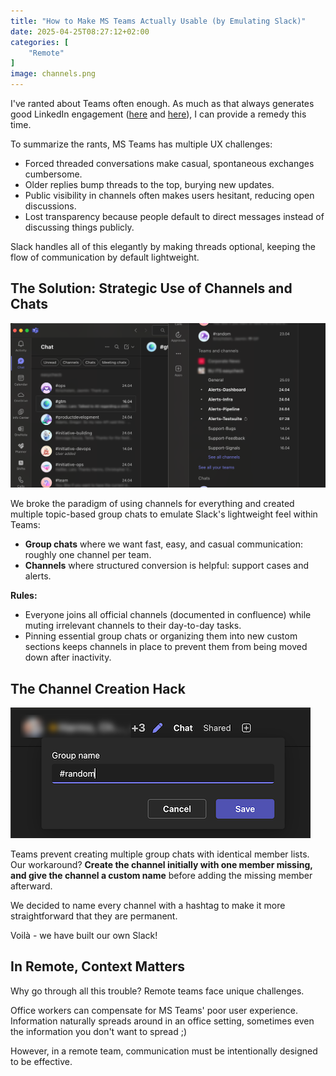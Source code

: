 ```yaml
---
title: "How to Make MS Teams Actually Usable (by Emulating Slack)"
date: 2025-04-25T08:27:12+02:00
categories: [
    "Remote"
]
image: channels.png
---
```


I've ranted about Teams often enough. As much as that always generates good LinkedIn engagement ([here](https://www.linkedin.com/posts/klaus-breyer_how-do-you-make-ms-teams-usable-ive-complained-activity-7300880574569697280-s-OS/) and [here](https://www.linkedin.com/posts/klaus-breyer_am-i-the-only-one-struggling-to-use-ms-teams-activity-7264615223251156994-gE_l/)), I can provide a remedy this time.

To summarize the rants, MS Teams has multiple UX challenges:

- Forced threaded conversations make casual, spontaneous exchanges cumbersome.
- Older replies bump threads to the top, burying new updates.
- Public visibility in channels often makes users hesitant, reducing open discussions.
- Lost transparency because people default to direct messages instead of discussing things publicly.

Slack handles all of this elegantly by making threads optional, keeping the flow of communication by default lightweight.

## The Solution: Strategic Use of Channels and Chats

![Group chats vs channels in MS Teams](groupchats-channels.png)


We broke the paradigm of using channels for everything and created multiple topic-based group chats to emulate Slack's lightweight feel within Teams:

- **Group chats** where we want fast, easy, and casual communication: roughly one channel per team.
- **Channels** where structured conversion is helpful: support cases and alerts.

**Rules:**

- Everyone joins all official channels (documented in confluence) while muting irrelevant channels to their day-to-day tasks.
- Pinning essential group chats or organizing them into new custom sections keeps channels in place to prevent them from being moved down after inactivity.

## The Channel Creation Hack

![Creating a group chat in MS Teams](creation.png)


Teams prevent creating multiple group chats with identical member lists. Our workaround? **Create the channel initially with one member missing, and give the channel a custom name** before adding the missing member afterward.

We decided to name every channel with a hashtag to make it more straightforward that they are permanent.

Voilà - we have built our own Slack!

## In Remote, Context Matters

Why go through all this trouble? Remote teams face unique challenges.

Office workers can compensate for MS Teams' poor user experience. Information naturally spreads around in an office setting, sometimes even the information you don't want to spread ;)

However, in a remote team, communication must be intentionally designed to be effective.

